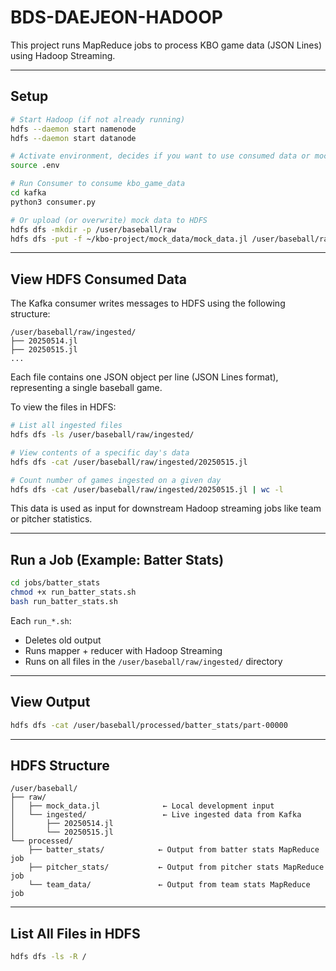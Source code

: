 # BDS-DAEJEON-HADOOP

This project runs MapReduce jobs to process KBO game data (JSON Lines) using Hadoop Streaming.

---

## Setup

```bash
# Start Hadoop (if not already running)
hdfs --daemon start namenode
hdfs --daemon start datanode

# Activate environment, decides if you want to use consumed data or mock data
source .env

# Run Consumer to consume kbo_game_data
cd kafka
python3 consumer.py

# Or upload (or overwrite) mock data to HDFS
hdfs dfs -mkdir -p /user/baseball/raw
hdfs dfs -put -f ~/kbo-project/mock_data/mock_data.jl /user/baseball/raw/
```

---

## View HDFS Consumed Data

The Kafka consumer writes messages to HDFS using the following structure:

```
/user/baseball/raw/ingested/
├── 20250514.jl
├── 20250515.jl
...
```

Each file contains one JSON object per line (JSON Lines format), representing a single baseball game.

To view the files in HDFS:

```bash
# List all ingested files
hdfs dfs -ls /user/baseball/raw/ingested/

# View contents of a specific day's data
hdfs dfs -cat /user/baseball/raw/ingested/20250515.jl

# Count number of games ingested on a given day
hdfs dfs -cat /user/baseball/raw/ingested/20250515.jl | wc -l
```

This data is used as input for downstream Hadoop streaming jobs like team or pitcher statistics.

---

## Run a Job (Example: Batter Stats)

```bash
cd jobs/batter_stats
chmod +x run_batter_stats.sh
bash run_batter_stats.sh
```

Each `run_*.sh`:

- Deletes old output
- Runs mapper + reducer with Hadoop Streaming
- Runs on all files in the `/user/baseball/raw/ingested/` directory

---

## View Output

```bash
hdfs dfs -cat /user/baseball/processed/batter_stats/part-00000
```

---

## HDFS Structure

```
/user/baseball/
├── raw/
│   ├── mock_data.jl              ← Local development input
│   └── ingested/                 ← Live ingested data from Kafka
│       ├── 20250514.jl
│       └── 20250515.jl
└── processed/
    ├── batter_stats/            ← Output from batter stats MapReduce job
    ├── pitcher_stats/           ← Output from pitcher stats MapReduce job
    └── team_data/               ← Output from team stats MapReduce job

```

---

## List All Files in HDFS

```bash
hdfs dfs -ls -R /
```
